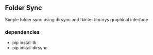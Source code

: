 ## Folder Sync
Simple folder sync using dirsync and tkinter librarys graphical interface
### dependencies
 - pip install tk
 - pip install dirsync

